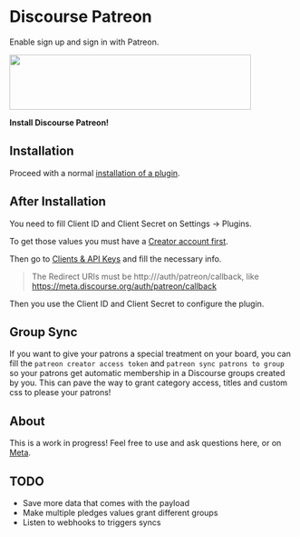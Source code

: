 # Discourse Patreon

Enable sign up and sign in with Patreon.

<img src="https://s3.amazonaws.com/patreon_public_assets/toolbox/patreon.png" width="426" height="97">

**Install Discourse Patreon!**


## Installation

Proceed with a normal [installation of a plugin](https://meta.discourse.org/t/install-a-plugin/19157?u=falco).


## After Installation

You need to fill Client ID and Client Secret on Settings -> Plugins.

To get those values you must have a [Creator account first](https://www.patreon.com/become-a-patreon-creator).

Then go to [Clients & API Keys](https://www.patreon.com/platform/documentation/clients) and fill the necessary info.

> The Redirect URIs must be http://<DISCOURSE BASE URL>/auth/patreon/callback, like https://meta.discourse.org/auth/patreon/callback

Then you use the Client ID and Client Secret to configure the plugin.

## Group Sync

If you want to give your patrons a special treatment on your board, you can fill the `patreon creator access token` and `patreon sync patrons to group` so your patrons get automatic membership in a Discourse groups created by you.
This can pave the way to grant category access, titles and custom css to please your patrons!

## About

This is a work in progress! Feel free to use and ask questions here, or on [Meta](meta.discourse.org).

## TODO

- Save more data that comes with the payload
- Make multiple pledges values grant different groups
- Listen to webhooks to triggers syncs

